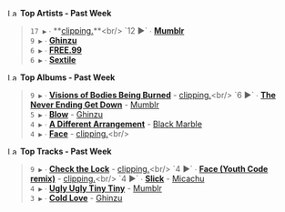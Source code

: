 <!--START_LASTFM_ARTISTS:{"period": "7day", "rows": 5}-->
<a href="https://last.fm" target="_blank"><img src="https://user-images.githubusercontent.com/17434202/215290617-e793598d-d7c9-428f-9975-156db1ba89cc.svg" alt="Last.fm Logo" width="18" height="13"/></a> **Top Artists - Past Week**

> `17 ▶️` ∙ **[clipping.](https://www.last.fm/music/clipping.)**<br/>
> `12 ▶️` ∙ **[Mumblr](https://www.last.fm/music/Mumblr)**<br/>
> `9 ▶️` ∙ **[Ghinzu](https://www.last.fm/music/Ghinzu)**<br/>
> `6 ▶️` ∙ **[FREE.99](https://www.last.fm/music/FREE.99)**<br/>
> `6 ▶️` ∙ **[Sextile](https://www.last.fm/music/Sextile)**<br/>
<!--END_LASTFM_ARTISTS-->

<!--START_LASTFM_ALBUMS:{"period": "7day", "rows": 5}-->
<a href="https://last.fm" target="_blank"><img src="https://user-images.githubusercontent.com/17434202/215290617-e793598d-d7c9-428f-9975-156db1ba89cc.svg" alt="Last.fm Logo" width="18" height="13"/></a> **Top Albums - Past Week**

> `9 ▶️` ∙ **[Visions of Bodies Being Burned](https://www.last.fm/music/clipping./Visions+of+Bodies+Being+Burned)** - [clipping.](https://www.last.fm/music/clipping.)<br/>
> `6 ▶️` ∙ **[The Never Ending Get Down](https://www.last.fm/music/Mumblr/The+Never+Ending+Get+Down)** - [Mumblr](https://www.last.fm/music/Mumblr)<br/>
> `5 ▶️` ∙ **[Blow](https://www.last.fm/music/Ghinzu/Blow)** - [Ghinzu](https://www.last.fm/music/Ghinzu)<br/>
> `4 ▶️` ∙ **[A Different Arrangement](https://www.last.fm/music/Black+Marble/A+Different+Arrangement)** - [Black Marble](https://www.last.fm/music/Black+Marble)<br/>
> `4 ▶️` ∙ **[Face](https://www.last.fm/music/clipping./Face)** - [clipping.](https://www.last.fm/music/clipping.)<br/>
<!--END_LASTFM_ALBUMS-->

<!--START_LASTFM_TRACKS:{"period": "7day", "rows": 5}-->
<a href="https://last.fm" target="_blank"><img src="https://user-images.githubusercontent.com/17434202/215290617-e793598d-d7c9-428f-9975-156db1ba89cc.svg" alt="Last.fm Logo" width="18" height="13"/></a> **Top Tracks - Past Week**

> `9 ▶️` ∙ **[Check the Lock](https://www.last.fm/music/clipping./_/Check+the+Lock)** - [clipping.](https://www.last.fm/music/clipping.)<br/>
> `4 ▶️` ∙ **[Face (Youth Code remix)](https://www.last.fm/music/clipping./_/Face+(Youth+Code+remix))** - [clipping.](https://www.last.fm/music/clipping.)<br/>
> `4 ▶️` ∙ **[Slick](https://www.last.fm/music/Micachu/_/Slick)** - [Micachu](https://www.last.fm/music/Micachu)<br/>
> `4 ▶️` ∙ **[Ugly Ugly Tiny Tiny](https://www.last.fm/music/Mumblr/_/Ugly+Ugly+Tiny+Tiny)** - [Mumblr](https://www.last.fm/music/Mumblr)<br/>
> `3 ▶️` ∙ **[Cold Love](https://www.last.fm/music/Ghinzu/_/Cold+Love)** - [Ghinzu](https://www.last.fm/music/Ghinzu)<br/>
<!--END_LASTFM_TRACKS-->